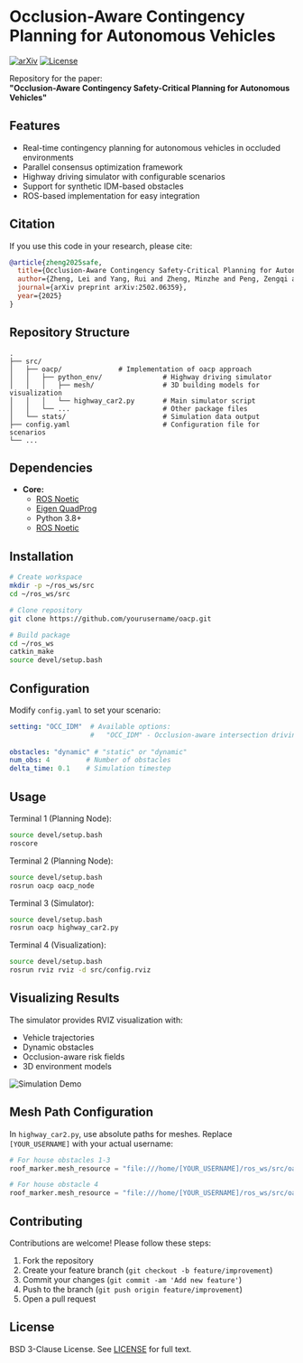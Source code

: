 # Occlusion-Aware Contingency Planning for Autonomous Vehicles

[![arXiv](https://img.shields.io/badge/arXiv-2502.06359-b31b1b.svg)](https://arxiv.org/abs/2502.06359)
[![License](https://img.shields.io/badge/License-BSD%203--Clause-blue.svg)](https://opensource.org/licenses/BSD-3-Clause)

Repository for the paper:  
**"Occlusion-Aware Contingency Safety-Critical Planning for Autonomous Vehicles"**

## Features
- Real-time contingency planning for autonomous vehicles in occluded environments
- Parallel consensus optimization framework
- Highway driving simulator with configurable scenarios
- Support for synthetic IDM-based obstacles 
- ROS-based implementation for easy integration

## Citation
If you use this code in your research, please cite:
```bibtex
@article{zheng2025safe,
  title={Occlusion-Aware Contingency Safety-Critical Planning for Autonomous Vehicles},
  author={Zheng, Lei and Yang, Rui and Zheng, Minzhe and Peng, Zengqi and Wang, Michael Yu and Ma, Jun},
  journal={arXiv preprint arXiv:2502.06359},
  year={2025}
}
```

## Repository Structure
```
.
├── src/
│   ├── oacp/              # Implementation of oacp approach
│   │   ├── python_env/               # Highway driving simulator
│   │   │   ├── mesh/                 # 3D building models for visualization
│   │   │   └── highway_car2.py       # Main simulator script
│   │   └── ...                       # Other package files
│   └── stats/                        # Simulation data output
├── config.yaml                       # Configuration file for scenarios
└── ...
```

## Dependencies
- **Core:**
  - [ROS Noetic](http://wiki.ros.org/noetic/Installation)
  - [Eigen QuadProg](https://github.com/jrl-umi3218/eigen-quadprog)
  - Python 3.8+
  - [ROS Noetic](https://wiki.ros.org/noetic/Installation/Ubuntu)
   
## Installation
```bash
# Create workspace
mkdir -p ~/ros_ws/src
cd ~/ros_ws/src

# Clone repository
git clone https://github.com/yourusername/oacp.git

# Build package
cd ~/ros_ws
catkin_make
source devel/setup.bash
``` 
## Configuration
Modify `config.yaml` to set your scenario:
```yaml
setting: "OCC_IDM"  # Available options:
                    #   "OCC_IDM" - Occlusion-aware intersection driving
 
obstacles: "dynamic" # "static" or "dynamic"
num_obs: 4         # Number of obstacles
delta_time: 0.1    # Simulation timestep
```

## Usage
Terminal 1 (Planning Node):
```bash
source devel/setup.bash
roscore
```
Terminal 2 (Planning Node):
```bash
source devel/setup.bash
rosrun oacp oacp_node
```

Terminal 3 (Simulator):
```bash
source devel/setup.bash
rosrun oacp highway_car2.py
```

Terminal 4 (Visualization):
```bash
source devel/setup.bash
rosrun rviz rviz -d src/config.rviz 
``` 
## Visualizing Results
The simulator provides RVIZ visualization with:
- Vehicle trajectories
- Dynamic obstacles
- Occlusion-aware risk fields
- 3D environment models

![Simulation Demo](docs/simulation_demo.gif)

## Mesh Path Configuration
In `highway_car2.py`, use absolute paths for meshes. Replace `[YOUR_USERNAME]` with your actual username:

```python
# For house obstacles 1-3
roof_marker.mesh_resource = "file:///home/[YOUR_USERNAME]/ros_ws/src/oacp/python_env/mesh/t.stl"

# For house obstacle 4
roof_marker.mesh_resource = "file:///home/[YOUR_USERNAME]/ros_ws/src/oacp/python_env/mesh/tt.stl"
```

## Contributing
Contributions are welcome! Please follow these steps:
1. Fork the repository
2. Create your feature branch (`git checkout -b feature/improvement`)
3. Commit your changes (`git commit -am 'Add new feature'`)
4. Push to the branch (`git push origin feature/improvement`)
5. Open a pull request

## License
BSD 3-Clause License. See [LICENSE](LICENSE) for full text.
```
 